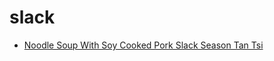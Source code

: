 # slack

 * [Noodle Soup With Soy Cooked Pork Slack Season Tan Tsi](index/n/noodle-soup-with-soy-cooked-pork-slack-season-tan-tsi-236022.json)
